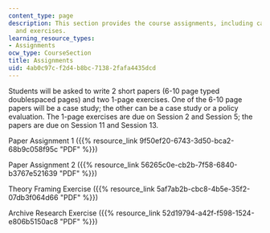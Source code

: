 ```yaml
---
content_type: page
description: This section provides the course assignments, including case studies
  and exercises.
learning_resource_types:
- Assignments
ocw_type: CourseSection
title: Assignments
uid: 4ab0c97c-f2d4-b8bc-7138-2fafa4435dcd
---
```


Students will be asked to write 2 short papers (6-10 page typed doublespaced pages) and two 1-page exercises. One of the 6-10 page papers will be a case study; the other can be a case study or a policy evaluation. The 1-page exercises are due on Session 2 and Session 5; the papers are due on Session 11 and Session 13.

Paper Assignment 1 ({{% resource_link 9f50ef20-6743-3d50-bca2-68b9c058f95c "PDF" %}})

Paper Assignment 2 ({{% resource_link 56265c0e-cb2b-7f58-6840-b3767e521639 "PDF" %}})

Theory Framing Exercise ({{% resource_link 5af7ab2b-cbc8-4b5e-35f2-07db3f064d66 "PDF" %}})

Archive Research Exercise ({{% resource_link 52d19794-a42f-f598-1524-e806b5150ac8 "PDF" %}})